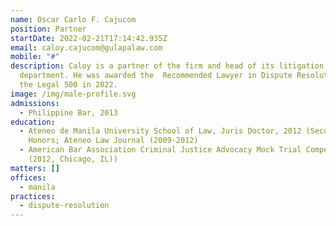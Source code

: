 ```yaml
---
name: Oscar Carlo F. Cajucom
position: Partner
startDate: 2022-02-21T17:14:42.935Z
email: caloy.cajucom@gulapalaw.com
mobile: "#"
description: Caloy is a partner of the firm and head of its litigation
  department. He was awarded the  Recommended Lawyer in Dispute Resolution by
  the Legal 500 in 2022.
image: /img/male-profile.svg
admissions:
  - Philippine Bar, 2013
education:
  - Ateneo de Manila University School of Law, Juris Doctor, 2012 (Second
    Honors; Ateneo Law Journal (2009-2012)
  - American Bar Association Criminal Justice Advocacy Mock Trial Competition
    (2012, Chicago, IL))
matters: []
offices:
  - manila
practices:
  - dispute-resolution
---
```


